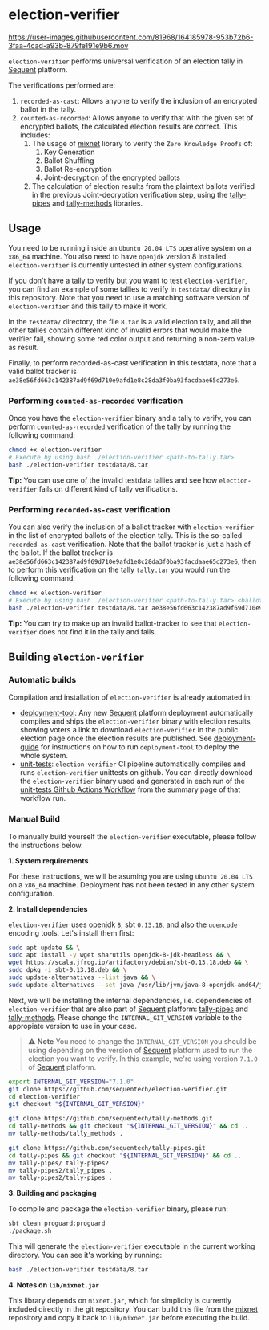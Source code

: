 # election-verifier

https://user-images.githubusercontent.com/81968/164185978-953b72b6-3faa-4cad-a93b-879fe191e9b6.mov

`election-verifier` performs universal verification of an election tally in
[Sequent] platform.

The verifications performed are:
1. `recorded-as-cast`: Allows anyone to verify the inclusion of an encrypted
   ballot in the tally.
2. `counted-as-recorded`: Allows anyone to verify that with the given set of
   encrypted ballots, the calculated election results are correct. This
   includes:
   1. The usage of [mixnet] library to verify the `Zero Knowledge Proofs` of:
      1. Key Generation
      1. Ballot Shuffling
      1. Ballot Re-encryption
      1. Joint-decryption of the encrypted ballots
   1. The calculation of election results from the plaintext ballots verified in
     the previous Joint-decryption verification step, using the [tally-pipes]
     and [tally-methods] libraries.

## Usage

You need to be running inside an `Ubuntu 20.04 LTS` operative system on a
`x86_64` machine. You also need to have `openjdk` version 8 installed.
`election-verifier` is currently untested in other system configurations.

If you don't have a tally to verify but you want to test `election-verifier`, you
can find an example of some tallies to verify in `testdata/` directory in this
repository. Note that you need to use a matching software version of
`election-verifier` and this tally to make it work.

In the `testdata/` directory, the file `8.tar` is a valid election tally, and
all the other tallies contain different kind of invalid errors that would make
the verifier fail, showing some red color output and returning a non-zero value
as result.

Finally, to perform recorded-as-cast verification in this testdata, note that a
valid ballot tracker is
`ae38e56fd663c142387ad9f69d710e9afd1e8c28da3f0ba93facdaae65d273e6`.

### Performing `counted-as-recorded` verification

Once you have the `election-verifier` binary and a tally to verify, you can perform
`counted-as-recorded` verification of the tally by running the following 
command:

```bash
chmod +x election-verifier
# Execute by using bash ./election-verifier <path-to-tally.tar>
bash ./election-verifier testdata/8.tar 
```

**Tip:** You can use one of the invalid testdata tallies and see how
`election-verifier` fails on different kind of tally verifications. 

### Performing `recorded-as-cast` verification

You can also verify the inclusion of a ballot tracker with `election-verifier` in
the list of encrypted ballots of the election tally. This is the so-called
`recorded-as-cast` verification. Note that the ballot tracker is just a hash of
the ballot. If the ballot tracker is
`ae38e56fd663c142387ad9f69d710e9afd1e8c28da3f0ba93facdaae65d273e6`, then to
perform this verification on the tally `tally.tar` you would run the
following command:

```bash
chmod +x election-verifier
# Execute by using bash ./election-verifier <path-to-tally.tar> <ballot-tracker>
bash ./election-verifier testdata/8.tar ae38e56fd663c142387ad9f69d710e9afd1e8c28da3f0ba93facdaae65d273e6
```

**Tip:** You can try to make up an invalid ballot-tracker to see that
`election-verifier` does not find it in the tally and fails.

## Building `election-verifier`

### Automatic builds

Compilation and installation of `election-verifier` is already automated in:
- [deployment-tool]: Any new [Sequent] platform deployment automatically compiles
  and ships the `election-verifier` binary with election results, showing voters a
  link to download `election-verifier` in the public election page once the
  election results are published. See [deployment-guide] for instructions on how
  to run `deployment-tool` to deploy the whole system.
- [unit-tests]: `election-verifier` CI pipeline automatically compiles and runs
  `election-verifier` unittests on github. You can directly download the
  `election-verifier` binary used and generated in each run of the 
  [unit-tests Github Actions Workflow] from the summary page of that workflow
  run.

### Manual Build

To manually build yourself the `election-verifier` executable, please follow the
instructions below.

**1. System requirements**

For these instructions, we will be asuming you are using `Ubuntu 20.04 LTS` on a
`x86_64` machine. Deployment has not been tested in any other system
configuration.

**2. Install dependencies**

`election-verifier` uses openjdk `8`, sbt `0.13.18`, and also the `uuencode` 
encoding tools. Let's install them first:

```bash
sudo apt update && \
sudo apt install -y wget sharutils openjdk-8-jdk-headless && \
wget https://scala.jfrog.io/artifactory/debian/sbt-0.13.18.deb && \
sudo dpkg -i sbt-0.13.18.deb && \
sudo update-alternatives --list java && \
sudo update-alternatives --set java /usr/lib/jvm/java-8-openjdk-amd64/jre/bin/java
```

Next, we will be installing the internal dependencies, i.e. dependencies of
`election-verifier` that are also part of [Sequent] platform: [tally-pipes] and
[tally-methods]. Please change the `INTERNAL_GIT_VERSION` variable to the
appropiate version to use in your case.

> :warning: **Note** You need to change the `INTERNAL_GIT_VERSION` you should be
using depending on the version of [Sequent] platform used to run the election you
want to verify. In this example, we're using version `7.1.0` of [Sequent] 
platform.

```bash
export INTERNAL_GIT_VERSION="7.1.0"
git clone https://github.com/sequentech/election-verifier.git
cd election-verifier
git checkout "${INTERNAL_GIT_VERSION}"

git clone https://github.com/sequentech/tally-methods.git
cd tally-methods && git checkout "${INTERNAL_GIT_VERSION}" && cd ..
mv tally-methods/tally_methods .

git clone https://github.com/sequentech/tally-pipes.git
cd tally-pipes && git checkout "${INTERNAL_GIT_VERSION}" && cd ..
mv tally-pipes/ tally-pipes2
mv tally-pipes2/tally_pipes .
mv tally-pipes2/tally-pipes .
```

**3. Building and packaging**

To compile and package the `election-verifier` binary, please run:

```bash
sbt clean proguard:proguard
./package.sh
```

This will generate the `election-verifier` executable in the current working
directory. You can see it's working by running:

```bash
bash ./election-verifier testdata/8.tar
```

**4. Notes on `lib/mixnet.jar`**

This library depends on `mixnet.jar`, which for simplicity is currently
included directly in the git repository. You can build this file from the
[mixnet] repository and copy it back to `lib/mixnet.jar` before executing
the build.

[Sequent]: https://sequentech.io
[mixnet]: https://github.com/sequentech/mixnet
[tally-pipes]: https://github.com/sequentech/tally-pipes
[tally-methods]: https://github.com/sequentech/tally-methods
[deployment-tool]: https://github.com/sequentech/deployment-tool
[unit-tests]: https://github.com/sequentech/election-verifier/blob/master/.github/workflows/unittests.yml
[deployment-guide]: https://sequent.github.io/documentation/docs/deployment/guide/
[unit-tests Github Actions Workflow]: https://github.com/sequentech/election-verifier/actions/workflows/unittests.yml
